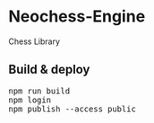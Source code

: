 # Neochess-Engine
Chess Library

## Build & deploy

<pre>
npm run build
npm login
npm publish --access public
</pre>